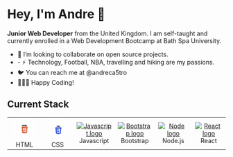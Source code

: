 





<h1>Hey, I'm Andre 👋 </h1>
<strong>Junior Web Developer</strong> from the United Kingdom. I am self-taught and currently enrolled in a Web Development Bootcamp at Bath Spa University.
<ul>
<li> 💞️ I’m looking to collaborate on open source projects.</li>
<li>- ⚡️ Technology, Football, NBA, travelling and hiking are my passions.</li>
<li> 🐦 You can reach me at @andreca5tro</li>
<li>👨🏻‍💻 Happy Coding!</li>
</ul>

## Current Stack
<table>
  <tr>
     <td align="center" width="96">
      <a href="">
        <img src="./logos/HTML.jpeg" width="48" height="48" alt="HTML logo" />
      </a>
      <br>HTML
    </td>
       <td align="center" width="96">
      <a href="">
        <img src="./logos/CSS.jpeg" width="48" height="48" alt="CSS logo" />
      </a>
      <br>CSS
    </td>
      <td align="center" width="96">
      <a href="">
        <img src="./resources/logos/Javascript.jpeg" width="48" height="48" alt="Javascript logo" />
      </a>
      <br>Javascript
    </td>
     <td align="center" width="96">
      <a href="">
        <img src="./resources/logos/Bootstrap.jpeg" width="48" height="48" alt="Bootstrap logo" />
      </a>
      <br>Bootstrap
    </td>
     <td align="center" width="96">
      <a href="">
        <img src="./resources/logos/node.jpeg" width="48" height="48" alt="Node logo" />
      </a>
      <br>Node.js
    </td>
    <td align="center" width="96">
      <a href="" >
        <img src="./resources/logos/React.jpeg" width="48" height="48" alt="React logo" />
      </a>
      <br>React
    </td>
  </tr>
  </table>

